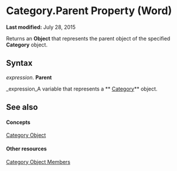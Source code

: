
# Category.Parent Property (Word)

 **Last modified:** July 28, 2015

Returns an  **Object** that represents the parent object of the specified **Category** object.

## Syntax

 _expression_. **Parent**

 _expression_A variable that represents a  ** [Category](5485ae39-fbcf-b18f-b1f9-945e220ecd2a.md)** object.


## See also


#### Concepts


 [Category Object](5485ae39-fbcf-b18f-b1f9-945e220ecd2a.md)
#### Other resources


 [Category Object Members](bfffe259-5bf1-a2a4-4b19-b8d63ad77958.md)
